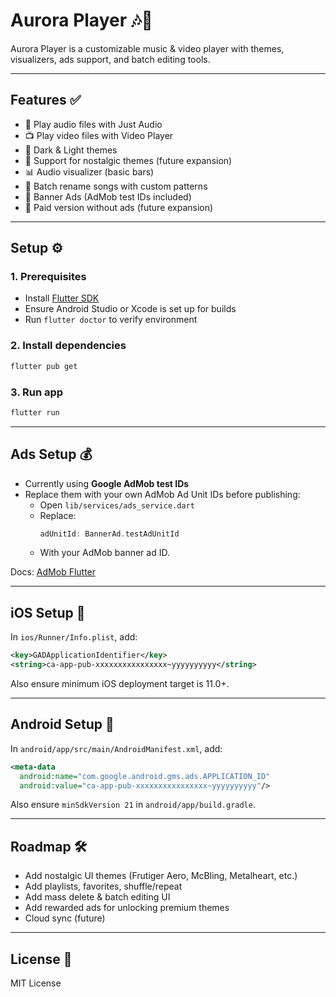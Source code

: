 # Aurora Player 🎶🎥

Aurora Player is a customizable music & video player with themes, visualizers, ads support, and batch editing tools.

---

## Features ✅
- 🎵 Play audio files with Just Audio
- 📺 Play video files with Video Player
- 🌙 Dark & Light themes
- 🎨 Support for nostalgic themes (future expansion)
- 📊 Audio visualizer (basic bars)
- 📂 Batch rename songs with custom patterns
- 📢 Banner Ads (AdMob test IDs included)
- 🚫 Paid version without ads (future expansion)

---

## Setup ⚙️

### 1. Prerequisites
- Install [Flutter SDK](https://docs.flutter.dev/get-started/install)
- Ensure Android Studio or Xcode is set up for builds
- Run `flutter doctor` to verify environment

### 2. Install dependencies
```bash
flutter pub get
```

### 3. Run app
```bash
flutter run
```

---

## Ads Setup 💰

- Currently using **Google AdMob test IDs**
- Replace them with your own AdMob Ad Unit IDs before publishing:
  - Open `lib/services/ads_service.dart`
  - Replace:
    ```dart
    adUnitId: BannerAd.testAdUnitId
    ```
  - With your AdMob banner ad ID.

Docs: [AdMob Flutter](https://pub.dev/packages/google_mobile_ads)

---

## iOS Setup 🍏

In `ios/Runner/Info.plist`, add:

```xml
<key>GADApplicationIdentifier</key>
<string>ca-app-pub-xxxxxxxxxxxxxxxx~yyyyyyyyyy</string>
```

Also ensure minimum iOS deployment target is 11.0+.

---

## Android Setup 🤖

In `android/app/src/main/AndroidManifest.xml`, add:

```xml
<meta-data
  android:name="com.google.android.gms.ads.APPLICATION_ID"
  android:value="ca-app-pub-xxxxxxxxxxxxxxxx~yyyyyyyyyy"/>
```

Also ensure `minSdkVersion 21` in `android/app/build.gradle`.

---

## Roadmap 🛠️
- Add nostalgic UI themes (Frutiger Aero, McBling, Metalheart, etc.)
- Add playlists, favorites, shuffle/repeat
- Add mass delete & batch editing UI
- Add rewarded ads for unlocking premium themes
- Cloud sync (future)

---

## License 📜
MIT License
